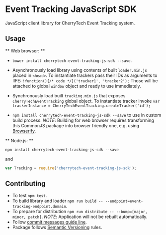 # Event Tracking JavaScript SDK

JavaScript client library for CherryTech Event Tracking system.

## Usage

** Web browser: **

* `bower install cherrytech-event-tracking-js-sdk --save`.

* Asynchronously load library using contents of built `loader.min.js` placed in `<head>`. To instantiate trackers pass their IDs as arguments to IIFE: `!function(){/* code */}('tracker1', 'tracker2');` Those will be attached to global `window` object and ready to use immediately.

* Synchronously load built `tracking.min.js` that exposes `CherryTechEventTracking` global object. To instantiate tracker invoke `var trackerInstance = CherryTechEventTracking.createTracker('id');`

* `npm install cherrytech-event-tracking-js-sdk --save` to use in custom build process. _NOTE_: Building for web browser requires transforming this CommonJS package into browser friendly one, e.g. using [Browserify](http://browserify.org/).

** Node.js: **
```
npm install cherrytech-event-tracking-js-sdk --save
```

and

```javascript
var Tracking = require('cherrytech-event-tracking-js-sdk');
```

## Contributing

* To test `npm test`.
* To build library and loader `npm run build -- --endpoint=event-tracking-endpoint.domain`.
* To prepare for distribution `npm run distribute -- --bump=[major, minor, patch]`. _NOTE_: Application will not be rebuilt automatically.
* Follow [commit messages guide line](https://github.com/angular/angular.js/blob/master/CONTRIBUTING.md#-git-commit-guidelines).
* Package follows [Semantic Versioning](http://semver.org/) rules.
